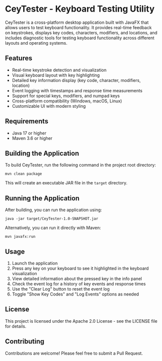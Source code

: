 # CeyTester - Keyboard Testing Utility

CeyTester is a cross-platform desktop application built with JavaFX that allows users to test keyboard functionality. It provides real-time feedback on keystrokes, displays key codes, characters, modifiers, and locations, and includes diagnostic tools for testing keyboard functionality across different layouts and operating systems.

## Features

- Real-time keystroke detection and visualization
- Visual keyboard layout with key highlighting
- Detailed key information display (key code, character, modifiers, location)
- Event logging with timestamps and response time measurements
- Support for special keys, modifiers, and numpad keys
- Cross-platform compatibility (Windows, macOS, Linux)
- Customizable UI with modern styling

## Requirements

- Java 17 or higher
- Maven 3.6 or higher

## Building the Application

To build CeyTester, run the following command in the project root directory:

```
mvn clean package
```

This will create an executable JAR file in the `target` directory.

## Running the Application

After building, you can run the application using:

```
java -jar target/CeyTester-1.0-SNAPSHOT.jar
```

Alternatively, you can run it directly with Maven:

```
mvn javafx:run
```

## Usage

1. Launch the application
2. Press any key on your keyboard to see it highlighted in the keyboard visualization
3. View detailed information about the pressed key in the info panel
4. Check the event log for a history of key events and response times
5. Use the "Clear Log" button to reset the event log
6. Toggle "Show Key Codes" and "Log Events" options as needed

## License

This project is licensed under the Apache 2.0 License - see the LICENSE file for details.

## Contributing

Contributions are welcome! Please feel free to submit a Pull Request.